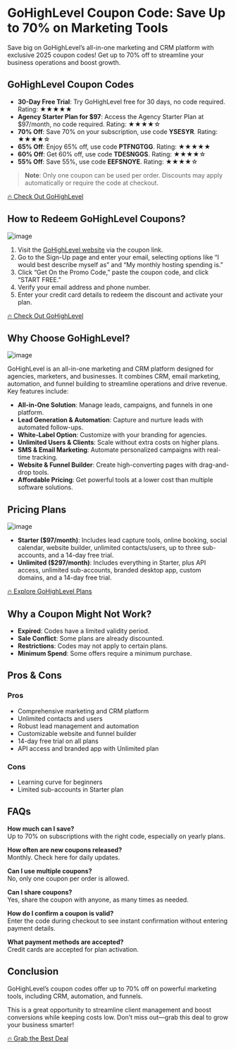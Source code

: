 # GoHighLevel Coupon Code: Save Up to 70% on Marketing Tools

Save big on GoHighLevel’s all-in-one marketing and CRM platform with exclusive 2025 coupon codes! Get up to 70% off to streamline your business operations and boost growth.

## GoHighLevel Coupon Codes

- **30-Day Free Trial**: Try GoHighLevel free for 30 days, no code required. Rating: ★★★★★
- **Agency Starter Plan for $97**: Access the Agency Starter Plan at $97/month, no code required. Rating: ★★★★☆
- **70% Off**: Save 70% on your subscription, use code **YSESYR**. Rating: ★★★★☆
- **65% Off**: Enjoy 65% off, use code **PTFNGTGG**. Rating: ★★★★★
- **60% Off**: Get 60% off, use code **TDESNGGS**. Rating: ★★★★☆
- **55% Off**: Save 55%, use code **EEFSNOYE**. Rating: ★★★★☆

> **Note**: Only one coupon can be used per order. Discounts may apply automatically or require the code at checkout.

[🔥 Check Out GoHighLevel](https://www.bytegain.com/Recommended/bigohighlevel/)

## How to Redeem GoHighLevel Coupons?

![image](https://github.com/user-attachments/assets/f6e4ff16-d08c-4afb-865f-104f67b6437a)

1. Visit the [GoHighLevel website](https://www.bytegain.com/Recommended/bigohighlevel/) via the coupon link.
2. Go to the Sign-Up page and enter your email, selecting options like “I would best describe myself as” and “My monthly hosting spending is.”
3. Click “Get On the Promo Code,” paste the coupon code, and click “START FREE.”
4. Verify your email address and phone number.
5. Enter your credit card details to redeem the discount and activate your plan.

[🔥 Check Out GoHighLevel](https://www.bytegain.com/Recommended/bigohighlevel/)

## Why Choose GoHighLevel?

![image](https://github.com/user-attachments/assets/af54af5b-0fe0-499a-adb7-0cf3a89f6a8a)

GoHighLevel is an all-in-one marketing and CRM platform designed for agencies, marketers, and businesses. It combines CRM, email marketing, automation, and funnel building to streamline operations and drive revenue. Key features include:
- **All-in-One Solution**: Manage leads, campaigns, and funnels in one platform.
- **Lead Generation & Automation**: Capture and nurture leads with automated follow-ups.
- **White-Label Option**: Customize with your branding for agencies.
- **Unlimited Users & Clients**: Scale without extra costs on higher plans.
- **SMS & Email Marketing**: Automate personalized campaigns with real-time tracking.
- **Website & Funnel Builder**: Create high-converting pages with drag-and-drop tools.
- **Affordable Pricing**: Get powerful tools at a lower cost than multiple software solutions.

## Pricing Plans

![image](https://github.com/user-attachments/assets/8132d4fe-b51a-4a8a-a051-8ebdbbff55d9)

- **Starter ($97/month)**: Includes lead capture tools, online booking, social calendar, website builder, unlimited contacts/users, up to three sub-accounts, and a 14-day free trial.
- **Unlimited ($297/month)**: Includes everything in Starter, plus API access, unlimited sub-accounts, branded desktop app, custom domains, and a 14-day free trial.

[🔥 Explore GoHighLevel Plans](https://www.bytegain.com/Recommended/bigohighlevel/)

## Why a Coupon Might Not Work?

- **Expired**: Codes have a limited validity period.
- **Sale Conflict**: Some plans are already discounted.
- **Restrictions**: Codes may not apply to certain plans.
- **Minimum Spend**: Some offers require a minimum purchase.

## Pros & Cons

### Pros
- Comprehensive marketing and CRM platform
- Unlimited contacts and users
- Robust lead management and automation
- Customizable website and funnel builder
- 14-day free trial on all plans
- API access and branded app with Unlimited plan

### Cons
- Learning curve for beginners
- Limited sub-accounts in Starter plan

## FAQs

**How much can I save?**  
Up to 70% on subscriptions with the right code, especially on yearly plans.

**How often are new coupons released?**  
Monthly. Check here for daily updates.

**Can I use multiple coupons?**  
No, only one coupon per order is allowed.

**Can I share coupons?**  
Yes, share the coupon with anyone, as many times as needed.

**How do I confirm a coupon is valid?**  
Enter the code during checkout to see instant confirmation without entering payment details.

**What payment methods are accepted?**  
Credit cards are accepted for plan activation.

## Conclusion

GoHighLevel’s coupon codes offer up to 70% off on powerful marketing tools, including CRM, automation, and funnels. 

This is a great opportunity to streamline client management and boost conversions while keeping costs low. Don’t miss out—grab this deal to grow your business smarter!

[🔥 Grab the Best Deal](https://www.bytegain.com/Recommended/bigohighlevel/)
